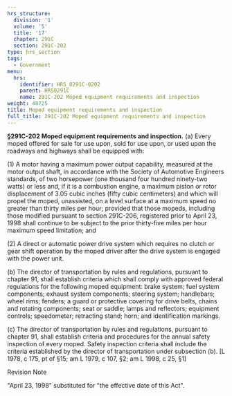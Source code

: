 ```yaml
---
hrs_structure:
  division: '1'
  volume: '5'
  title: '17'
  chapter: 291C
  section: 291C-202
type: hrs_section
tags:
  - Government
menu:
  hrs:
    identifier: HRS_0291C-0202
    parent: HRS0291C
    name: 291C-202 Moped equipment requirements and inspection
weight: 48725
title: Moped equipment requirements and inspection
full_title: 291C-202 Moped equipment requirements and inspection
---
```

**§291C-202 Moped equipment requirements and inspection.** (a) Every moped offered for sale for use upon, sold for use upon, or used upon the roadways and highways shall be equipped with:

(1) A motor having a maximum power output capability, measured at the motor output shaft, in accordance with the Society of Automotive Engineers standards, of two horsepower (one thousand four hundred ninety-two watts) or less and, if it is a combustion engine, a maximum piston or rotor displacement of 3.05 cubic inches (fifty cubic centimeters) and which will propel the moped, unassisted, on a level surface at a maximum speed no greater than thirty miles per hour; provided that those mopeds, including those modified pursuant to section 291C-206, registered prior to April 23, 1998 shall continue to be subject to the prior thirty-five miles per hour maximum speed limitation; and

(2) A direct or automatic power drive system which requires no clutch or gear shift operation by the moped driver after the drive system is engaged with the power unit.

(b) The director of transportation by rules and regulations, pursuant to chapter 91, shall establish criteria which shall comply with approved federal regulations for the following moped equipment: brake system; fuel system components; exhaust system components; steering system; handlebars; wheel rims; fenders; a guard or protective covering for drive belts, chains and rotating components; seat or saddle; lamps and reflectors; equipment controls; speedometer; retracting stand; horn; and identification markings.

(c) The director of transportation by rules and regulations, pursuant to chapter 91, shall establish criteria and procedures for the annual safety inspection of every moped. Safety inspection criteria shall include the criteria established by the director of transportation under subsection (b). [L 1978, c 175, pt of §15; am L 1979, c 107, §2; am L 1998, c 25, §1]

Revision Note

"April 23, 1998" substituted for "the effective date of this Act".